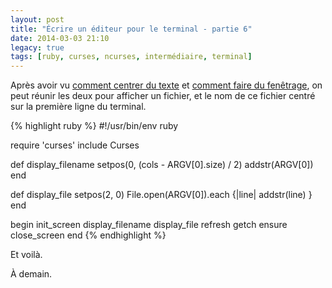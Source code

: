 ```yaml
---
layout: post
title: "Écrire un éditeur pour le terminal - partie 6"
date: 2014-03-03 21:10
legacy: true
tags: [ruby, curses, ncurses, intermédiaire, terminal]
---
```




Après avoir vu
[comment centrer du texte](/blog/2014/03/01/ecrire-un-editeur-pour-le-terminal-partie-4/)
et
[comment faire du fenêtrage](/blog/2014/03/02/ecrire-un-editeur-pour-le-terminal-partie-5/),
on peut réunir les deux pour afficher un fichier, et le nom de ce fichier
centré sur la première ligne du terminal.

<!-- more -->

{% highlight ruby %}
#!/usr/bin/env ruby

require 'curses'
include Curses


def display_filename
  setpos(0, (cols - ARGV[0].size) / 2)
  addstr(ARGV[0])
end

def display_file
  setpos(2, 0)
  File.open(ARGV[0]).each {|line| addstr(line) }
end

begin
  init_screen
  display_filename
  display_file
  refresh
  getch
ensure
  close_screen
end
{% endhighlight %}

Et voilà.



À demain.



